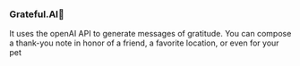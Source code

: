 ### Grateful.AI💙
It uses the openAI API to generate messages of gratitude. You can compose a thank-you note in honor of a friend, a favorite location, or even for your pet 
